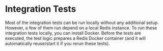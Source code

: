 # Integration Tests

Most of the integration tests can be run locally without any additional setup. However, a few of them run depend on a local Redis instance. To run these integration tests locally, you can install Docker. Before the tests are executed, the test logic prepares a Redis Docker container (and it will automatically reuse/start it if you rerun these tests).  


